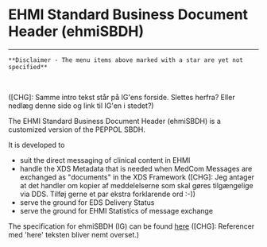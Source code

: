 # EHMI Standard Business Document Header (ehmiSBDH)

***

    **Disclaimer - The menu items above marked with a star are yet not specified**
    
<br/> 

([CHG]: Samme intro tekst står på IG'ens forside. Slettes herfra? Eller nedlæg denne side og link til IG'en i stedet?)

The EHMI Standard Business Document Header (ehmiSBDH) is a customized version of the PEPPOL SBDH.

It is developed to 
- suit the direct messaging of clinical content in EHMI
- handle the XDS Metadata that is needed when MedCom Messages are exchanged as "documents" in the XDS Framework ([CHG]: Jeg antager at det handler om kopier af meddelelserne som skal gøres tilgængelige via DDS. Tilføj gerne et par ekstra forklarende ord :-))
- serve the ground for EDS Delivery Status
- serve the ground for EHMI Statistics of message exchange

<p/>

The specification for ehmiSBDH (IG) can be found <a href="https://build.fhir.org/ig/medcomdk/dk-ehmi-sbdh/index.html" target="_blank">here</a> ([CHG]: Referencer med 'here' teksten bliver nemt overset.)
